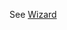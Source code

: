 See [Wizard](https://mongoose.ws/wizard/#/output?board=f746&ide=GCC+make&rtos=FreeRTOS&file=README.md)
